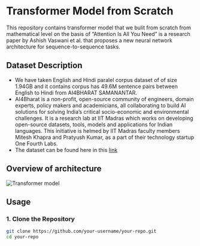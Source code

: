 # Transformer Model from Scratch
This repository contains transformer model that we bulit from scratch from mathematical level on the basis of “Attention Is All You Need” is a research paper by Ashish Vaswani et al. that proposes a new neural network architecture for sequence-to-sequence tasks.

## Dataset Description
* We have taken English and Hindi paralel corpus dataset of of size 1.94GB and it contains corpus has 49.6M sentence pairs between English to Hindi from AI4BHARAT SAMANANTAR.
* AI4Bharat is a non-profit, open-source community of engineers, domain experts, policy makers and academicians, all collaborating to build AI solutions for solving India’s critical socio-economic and environmental challenges.  It is a research lab at IIT Madras which works on developing open-source datasets, tools, models and applications for Indian languages. 
This initiative is helmed by IIT Madras faculty members Mitesh Khapra and Pratyush Kumar, as a part of their technology startup One Fourth Labs.
* The dataset can be found here in this [link](https://drive.google.com/drive/folders/1in3o1e7IkFm9OcQCh3yCOTwDuxgmvesz?usp=sharing)

## Overview of architecture
![Transformer model](https://machinelearningmastery.com/wp-content/uploads/2021/08/attention_research_1.png)

## Usage

### 1. Clone the Repository

```bash
git clone https://github.com/your-username/your-repo.git
cd your-repo
```
